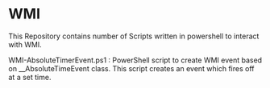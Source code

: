 # WMI

This Repository contains number of Scripts written in powershell to interact with WMI. 

WMI-AbsoluteTimerEvent.ps1 : PowerShell script to create WMI event based on __AbsoluteTimeEvent class. This script creates an event which fires off at a set time.
